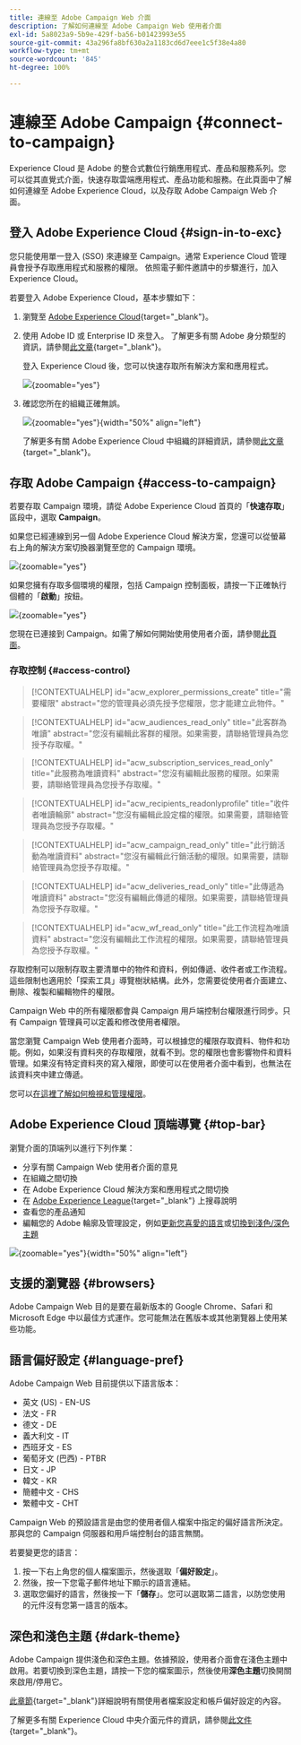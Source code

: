 ```yaml
---
title: 連線至 Adobe Campaign Web 介面
description: 了解如何連線至 Adobe Campaign Web 使用者介面
exl-id: 5a8023a9-5b9e-429f-ba56-b01423993e55
source-git-commit: 43a296fa8bf630a2a1183cd6d7eee1c5f38e4a80
workflow-type: tm+mt
source-wordcount: '845'
ht-degree: 100%

---
```


# 連線至 Adobe Campaign {#connect-to-campaign}

Experience Cloud 是 Adobe 的整合式數位行銷應用程式、產品和服務系列。您可以從其直覺式介面，快速存取雲端應用程式、產品功能和服務。在此頁面中了解如何連線至 Adobe Experience Cloud，以及存取 Adobe Campaign Web 介面。

## 登入 Adobe Experience Cloud {#sign-in-to-exc}

您只能使用單一登入 (SSO) 來連線至 Campaign。通常 Experience Cloud 管理員會授予存取應用程式和服務的權限。 依照電子郵件邀請中的步驟進行，加入 Experience Cloud。

若要登入 Adobe Experience Cloud，基本步驟如下：

1. 瀏覽至 [Adobe Experience Cloud](https://experience.adobe.com/){target="_blank"}。

1. 使用 Adobe ID 或 Enterprise ID 來登入。 了解更多有關 Adobe 身分類型的資訊，請參閱[此文章](https://helpx.adobe.com/tw/enterprise/using/identity.html){target="_blank"}。

   登入 Experience Cloud 後，您可以快速存取所有解決方案和應用程式。

   ![](assets/exc-home.png){zoomable="yes"}

1. 確認您所在的組織正確無誤。

   ![](assets/exc-orgs.png){zoomable="yes"}{width="50%" align="left"}

   了解更多有關 Adobe Experience Cloud 中組織的詳細資訊，請參閱[此文章](https://experienceleague.adobe.com/docs/core-services/interface/administration/organizations.html?lang=zh-hant){target="_blank"}。


## 存取 Adobe Campaign {#access-to-campaign}

若要存取 Campaign 環境，請從 Adobe Experience Cloud 首頁的「**快速存取**」區段中，選取 **Campaign**。

如果您已經連線到另一個 Adobe Experience Cloud 解決方案，您還可以從螢幕右上角的解決方案切換器瀏覽至您的 Campaign 環境。

![](assets/solution-switcher.png){zoomable="yes"}

如果您擁有存取多個環境的權限，包括 Campaign 控制面板，請按一下正確執行個體的「**啟動**」按鈕。

![](assets/launch-campaign.png){zoomable="yes"}

您現在已連接到 Campaign。如需了解如何開始使用使用者介面，請參閱[此頁面](user-interface.md)。

### 存取控制 {#access-control}

>[!CONTEXTUALHELP]
>id="acw_explorer_permissions_create"
>title="需要權限"
>abstract="您的管理員必須先授予您權限，您才能建立此物件。"

>[!CONTEXTUALHELP]
>id="acw_audiences_read_only"
>title="此客群為唯讀"
>abstract="您沒有編輯此客群的權限。如果需要，請聯絡管理員為您授予存取權。"

>[!CONTEXTUALHELP]
>id="acw_subscription_services_read_only"
>title="此服務為唯讀資料"
>abstract="您沒有編輯此服務的權限。如果需要，請聯絡管理員為您授予存取權。"

>[!CONTEXTUALHELP]
>id="acw_recipients_readonlyprofile"
>title="收件者唯讀輪廓"
>abstract="您沒有編輯此設定檔的權限。如果需要，請聯絡管理員為您授予存取權。"

>[!CONTEXTUALHELP]
>id="acw_campaign_read_only"
>title="此行銷活動為唯讀資料"
>abstract="您沒有編輯此行銷活動的權限。如果需要，請聯絡管理員為您授予存取權。"

>[!CONTEXTUALHELP]
>id="acw_deliveries_read_only"
>title="此傳遞為唯讀資料"
>abstract="您沒有編輯此傳遞的權限。如果需要，請聯絡管理員為您授予存取權。"

>[!CONTEXTUALHELP]
>id="acw_wf_read_only"
>title="此工作流程為唯讀資料"
>abstract="您沒有編輯此工作流程的權限。如果需要，請聯絡管理員為您授予存取權。"

存取控制可以限制存取主要清單中的物件和資料，例如傳遞、收件者或工作流程。這些限制也適用於「探索工具」導覽樹狀結構。此外，您需要從使用者介面建立、刪除、複製和編輯物件的權限。

Campaign Web 中的所有權限都會與 Campaign 用戶端控制台權限進行同步。只有 Campaign 管理員可以定義和修改使用者權限。

當您瀏覽 Campaign Web 使用者介面時，可以根據您的權限存取資料、物件和功能。例如，如果沒有資料夾的存取權限，就看不到。您的權限也會影響物件和資料管理。如果沒有特定資料夾的寫入權限，即使可以在使用者介面中看到，也無法在該資料夾中建立傳遞。

您可以[在這裡了解如何檢視和管理權限](permissions.md)。

## Adobe Experience Cloud 頂端導覽 {#top-bar}

瀏覽介面的頂端列以進行下列作業：

* 分享有關 Campaign Web 使用者介面的意見
* 在組織之間切換
* 在 Adobe Experience Cloud 解決方案和應用程式之間切換
* 在 [Adobe Experience League](https://experienceleague.adobe.com/docs/?lang=zh-hant){target="_blank"} 上搜尋說明
* 查看您的產品通知
* 編輯您的 Adobe 輪廓及管理設定，例如[更新您喜愛的語言](#language-pref)或[切換到淺色/深色主題](#dark-theme)

![](assets/do-not-localize/unified-shell.png){zoomable="yes"}{width="50%" align="left"}

## 支援的瀏覽器 {#browsers}

Adobe Campaign Web 目的是要在最新版本的 Google Chrome、Safari 和 Microsoft Edge 中以最佳方式運作。您可能無法在舊版本或其他瀏覽器上使用某些功能。

## 語言偏好設定 {#language-pref}

Adobe Campaign Web 目前提供以下語言版本：

* 英文 (US) - EN-US
* 法文 - FR
* 德文 - DE
* 義大利文 - IT
* 西班牙文 - ES
* 葡萄牙文 (巴西) - PTBR
* 日文 - JP
* 韓文 - KR
* 簡體中文 - CHS
* 繁體中文 - CHT


Campaign Web 的預設語言是由您的使用者個人檔案中指定的偏好語言所決定。那與您的 Campaign 伺服器和用戶端控制台的語言無關。

若要變更您的語言：

1. 按一下右上角您的個人檔案圖示，然後選取「**偏好設定**」。
1. 然後，按一下您電子郵件地址下顯示的語言連結。
1. 選取您偏好的語言，然後按一下「**儲存**」。您可以選取第二語言，以防您使用的元件沒有您第一語言的版本。

<!--
>[!CAUTION]
>
>If you plan to use [AI-powered contextual help](using-ai.md) capabilities, you must set your prefered language to English. Other languages are not supported.
>
-->

## 深色和淺色主題 {#dark-theme}

Adobe Campaign 提供淺色和深色主題。依據預設，使用者介面會在淺色主題中啟用。若要切換到深色主題，請按一下您的檔案圖示，然後使用&#x200B;**深色主題**&#x200B;切換開關來啟用/停用它。

[此章節](https://experienceleague.adobe.com/docs/core-services/interface/experience-cloud.html?lang=zh-hant#preferences){target="_blank"}詳細說明有關使用者檔案設定和帳戶偏好設定的內容。

了解更多有關 Experience Cloud 中央介面元件的資訊，請參閱[此文件](https://experienceleague.adobe.com/docs/core-services/interface/experience-cloud.html?lang=zh-hant){target="_blank"}。
